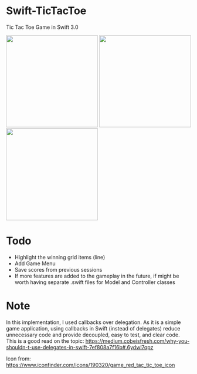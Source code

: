 # Swift-TicTacToe
Tic Tac Toe Game in Swift 3.0

<img src="https://raw.githubusercontent.com/llahiru/Swift-TicTacToe/master/screens/screen01.png" width="250"> 
<img src="https://raw.githubusercontent.com/llahiru/Swift-TicTacToe/master/screens/screen02.png" width="250">
<img src="https://raw.githubusercontent.com/llahiru/Swift-TicTacToe/master/screens/screen03.png" width="250">

# Todo
* Highlight the winning grid items (line)
* Add Game Menu
* Save scores from previous sessions
* If more features are added to the gameplay in the future, if might be worth having separate .swift files for Model and Controller classes

# Note
In this implementation, I used callbacks over delegation. As it is a simple game application, using callbacks in Swift (instead of delegates) reduce unnecessary code and provide decoupled, easy to test, and clear code.
This is a good read on the topic: https://medium.cobeisfresh.com/why-you-shouldn-t-use-delegates-in-swift-7ef808a7f16b#.6ydwl7qpz

Icon from:
https://www.iconfinder.com/icons/190320/game_red_tac_tic_toe_icon

